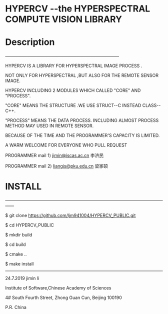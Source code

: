 # HYPERCV --the HYPERSPECTRAL COMPUTE VISION LIBRARY


# Description

——————————————————————————

HYPERCV IS A LIBRARY FOR HYPERSPECTRAL IMAGE PROCESS .

NOT ONLY FOR HYPERSPECTRAL ,BUT ALSO FOR THE REMOTE SENSOR IMAGE.

HYPERCV INCLUDING 2 MODULES WHICH CALLED "CORE" AND "PROCESS".

"CORE" MEANS THE STRUCTURE .WE USE STRUCT--C INSTEAD CLASS--C++.

"PROCESS" MEANS THE DATA PROCESS. INCLUDING ALMOST PROCESS METHOD MAY USED IN REMOTE SENSOR.

BECAUSE OF THE TIME AND THE PROGRAMMER'S CAPACITY IS LIMITED. 

A WARM WELCOME FOR EVERYONE WHO PULL REQUEST

PROGRAMMER mail 1) jimin@iscas.ac.cn 李济民

PROGRAMMER mail 2) liangjs@pku.edu.cn 梁家硕


# INSTALL

——————————————————————————————————————

$ git clone https://github.com/ljm941004/HYPERCV_PUBLIC.git

$ cd HYPERCV_PUBLIC

$ mkdir build

$ cd build

$ cmake ..

$ make install

__________________________________________________________________________

24.7.2019 jimin li

Institute of Software,Chinese Academy of Sciences 

4# South Fourth Street, Zhong Guan Cun, Beijing 100190

P.R. China
